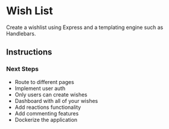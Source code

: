 # Wish List

<p>Create a wishlist using Express and a templating engine such as Handlebars.</p>

## Instructions

### Next Steps

<ul>
    <li>Route to different pages</li>
    <li>Implement user auth</li>
    <li>Only users can create wishes</li>
    <li>Dashboard with all of your wishes</li>
    <li>Add reactions functionality</li>
    <li>Add commenting features</li>
    <li>Dockerize the application</li>
</ul>